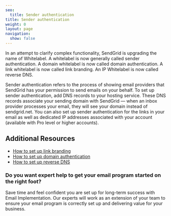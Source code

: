 ```yaml
---
seo:
  title: Sender authentication
title: Sender authentication
weight: 0
layout: page
navigation:
  show: false
---
```


<call-out>

In an attempt to clarify complex functionality, SendGrid is upgrading the name of Whitelabel. A whitelabel is now generally called sender authentication. A domain whitelabel is now called domain authentication. A link whitelabel is now called link branding. An IP Whitelabel is now called reverse DNS.

</call-out>

Sender authentication refers to the process of showing email providers that SendGrid has your permission to send emails on your behalf. To set up sender authentication, add DNS records to your hosting service. These DNS records associate your sending domain with SendGrid — when an inbox provider processes your email, they will see your domain instead of sendgrid.net. You can also set up sender authentication for the links in your email as well as dedicated IP addresses associated with your account (available with Pro level or higher accounts).

## 	Additional Resources

- [How to set up link branding]({{root_url}}/ui/account-and-settings/how-to-set-up-link-branding/)
- [How to set up domain authentication]({{root_url}}/ui/account-and-settings/how-to-set-up-domain-authentication/)
- [How to set up reverse DNS]({{root_url}}/ui/account-and-settings/how-to-set-up-reverse-dns/)


<call-out-link linktext="IMPLEMENTATION SERVICES" img="/img/expert-insights-promo1.png" link="https://sendgrid.com/solutions/email-implementation/">


### Do you want expert help to get your email program started on the right foot?


Save time and feel confident you are set up for long-term success with Email Implementation. Our experts will work as an extension of your team to ensure your email program is correctly set up and delivering value for your business.


</call-out-link>

